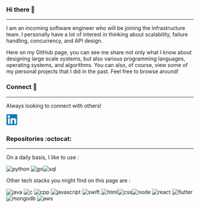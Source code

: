 ### Hi there 👋
-----

I am an incoming software engineer who will be joining the infrastructure team. I personally have a lot of interest in thinking about scalability, failure handling, concurrency, and API design.  

Here on my GitHub page, you can see me share not only what I know about designing large scale systems, but also various programming languages, operating systems, and algorithms. You can also, of course, view some of my personal projects that I did in the past. Feel free to browse around!  


### Connect 🔌
-----

Always looking to connect with others! 

<p><a href="https://www.linkedin.com/in/kunhwiko">
<img src="https://github.com/kunhwiko/homepage/blob/master/Images/linkedin.png?raw=true" alt="LinkedIn" width="30" height="30">
</a></p>


### Repositories :octocat:
-----

On a daily basis, I like to use :

<p align="left">
<img src="https://devicon.dev/devicon.git/icons/python/python-original.svg" alt="python" width="50" height="50"/> <img src="https://devicon.dev/devicon.git/icons/go/go-original.svg" alt="go" width="50" height="50"/><img src="https://devicon.dev/devicon.git/icons/mysql/mysql-original-wordmark.svg" alt="sql" width="50" height="50"/>
</p>



Other tech stacks you might find on this page are : 

<p align="left">
<img src="https://devicon.dev/devicon.git/icons/java/java-original.svg" alt="java" width="50" height="50"/> <img src="https://github.com/abranhe/programming-languages-logos/blob/master/src/c/c_48x48.png?raw=true" alt="c" width="50" height="50"/> <img src="https://github.com/abranhe/programming-languages-logos/blob/master/src/cpp/cpp_48x48.png?raw=true" alt="cpp" width="50" height="50"/> <img src="https://devicon.dev/devicon.git/icons/javascript/javascript-original.svg" alt="javascript" width="50" height="50"/> <img src="https://devicon.dev/devicon.git/icons/swift/swift-original.svg" alt="swift" width="50" height="50"/>
  <img src="https://devicon.dev/devicon.git/icons/html5/html5-original-wordmark.svg" alt="html" width="50" height="50"/><img src="https://devicon.dev/devicon.git/icons/css3/css3-original-wordmark.svg" alt="css" width="50" height="50"/><img src="https://devicon.dev/devicon.git/icons/nodejs/nodejs-original-wordmark.svg" alt="node" width="50" height="50"/> <img src="https://devicon.dev/devicon.git/icons/react/react-original-wordmark.svg" alt="react" width="50" height="50"/> <img src="https://devicon.dev/devicon.git/icons/flutter/flutter-original.svg" alt="flutter" width="50" height="50"/> <img src="https://devicon.dev/devicon.git/icons/mongodb/mongodb-original-wordmark.svg" alt="mongodb" width="50" height="50""/> 
  <img src="https://devicon.dev/devicon.git/icons/amazonwebservices/amazonwebservices-original-wordmark.svg" alt="aws" width="50" height="50"/>
</p>











